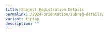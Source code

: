 ```yaml
---
title: Subject Registration Details
permalink: /2024-orientation/subreg-details/
variant: tiptap
description: ""
---
```

<p></p>